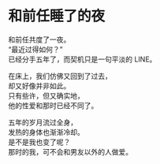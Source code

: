 # 和前任睡了的夜

和前任共度了一夜。\
“最近过得如何？”\
已经分手五年了，而契机只是一句平淡的 LINE。

在床上，我们仿佛又回到了过去，\
却又好像并非如此。\
只有些许，但又确实地，\
他的性爱和那时已经不同了。

五年的岁月流过全身，\
发热的身体也渐渐冷却。\
是不是我也变了呢？\
那时的我，可不会和男友以外的人做爱。















